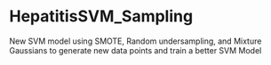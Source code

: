 # HepatitisSVM_Sampling
New SVM model using SMOTE, Random undersampling, and Mixture Gaussians to generate new data points and train a better SVM Model
